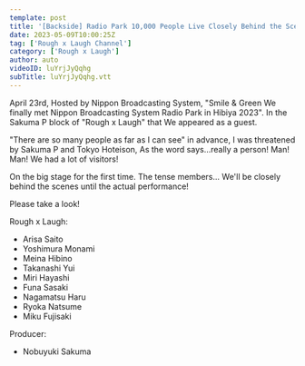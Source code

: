 ```yaml
---
template: post
title: '[Backside] Radio Park 10,000 People Live Closely Behind the Scenes! [Do nervous]'
date: 2023-05-09T10:00:25Z
tag: ['Rough x Laugh Channel']
category: ['Rough x Laugh']
author: auto 
videoID: luYrjJyQqhg
subTitle: luYrjJyQqhg.vtt
---
```

April 23rd, Hosted by Nippon Broadcasting System, "Smile & Green We finally met Nippon Broadcasting System Radio Park in Hibiya 2023". In the Sakuma P block of "Rough x Laugh" that We appeared as a guest.

"There are so many people as far as I can see" in advance, I was threatened by Sakuma P and Tokyo Hoteison, As the word says...really a person! Man! Man! We had a lot of visitors!

On the big stage for the first time. The tense members... We'll be closely behind the scenes until the actual performance!

Please take a look!


Rough x Laugh:

- Arisa Saito
- Yoshimura Monami
- Meina Hibino
- Takanashi Yui
- Miri Hayashi
- Funa Sasaki
- Nagamatsu Haru
- Ryoka Natsume
- Miku Fujisaki

Producer:

- Nobuyuki Sakuma